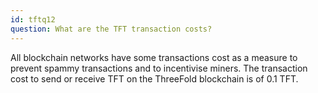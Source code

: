 ```yaml
---
id: tftq12
question: What are the TFT transaction costs?
---
```


All blockchain networks have some transactions cost as a measure to prevent spammy transactions and to incentivise miners. The transaction cost to send or receive TFT on the ThreeFold blockchain is of  0.1 TFT.

